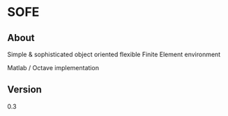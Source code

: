 SOFE
====

About
-----

Simple & sophisticated object oriented flexible Finite Element environment

Matlab / Octave implementation

Version
-------

0.3
